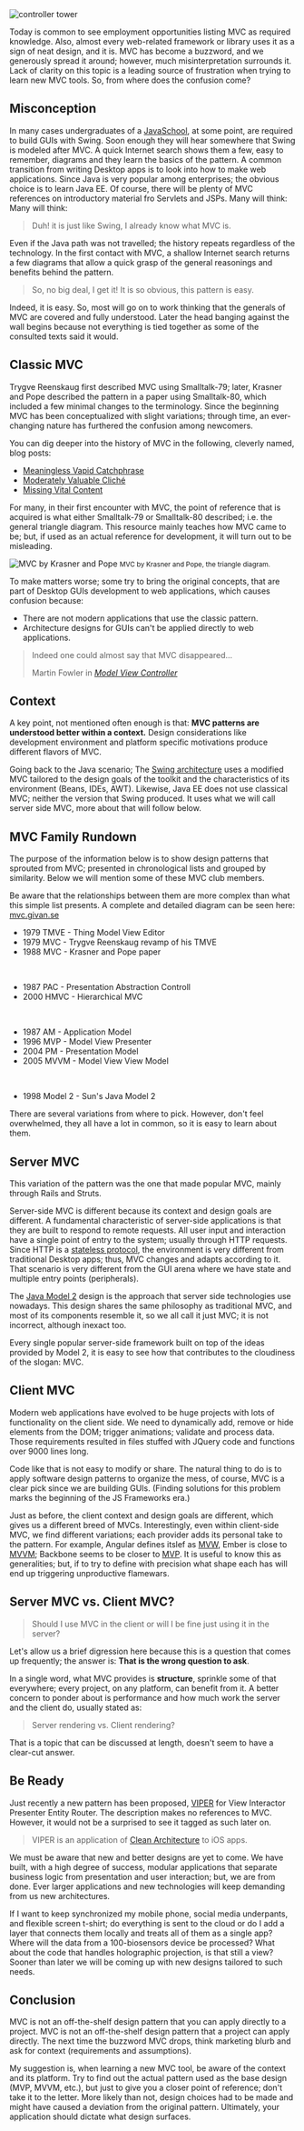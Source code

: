 <div class="row row_max_w">
  <div class="col-xs-12">
    <img class="img-responsive" alt="controller tower" src="/static/img/control_tower.jpg">
  </div>
</div>

<p>
  Today is common to see employment opportunities listing MVC as required knowledge.
  Also, almost every web-related framework or library uses it as a sign of neat design, and it is.
  MVC has become a buzzword, and we generously spread it around; however, much misinterpretation
  surrounds it. 
  Lack of clarity on this topic is a leading source of frustration when trying to learn new MVC tools.
  So, from where does the confusion come?
</p>

## Misconception

<p>
  In many cases undergraduates of a 
  <a href="http://www.joelonsoftware.com/articles/ThePerilsofJavaSchools.html">JavaSchool</a>,
  at some point, are required to build GUIs with Swing.
  Soon enough they will hear somewhere that Swing is modeled after MVC.
  A quick Internet search shows them a few, easy to remember, diagrams and they learn the basics of the pattern.
  A common transition from writing Desktop apps is to look into how to make web applications.
  Since Java is very popular among enterprises;
  the obvious choice is to learn Java EE.
  Of course, there will be plenty of MVC references on introductory material fro Servlets and JSPs. Many will think:
  Many will think:
  <blockquote>
    Duh! it is just like Swing, I already know what MVC is. 
  </blockquote> 
</p>

<p>
  Even if the Java path was not travelled; the history repeats regardless of the technology. 
  In the first contact with MVC, 
  a shallow Internet search returns a few diagrams that allow a quick grasp 
  of the general reasonings and benefits behind the pattern.
  <blockquote>
    So, no big deal, I get it! It is so obvious, this pattern is easy. 
  </blockquote>
  Indeed, it is easy. So, most will go on to work thinking that the generals of MVC are covered and fully understood. Later the head banging against the wall begins because not everything is tied together as some of the consulted texts said it would.
</p>

## Classic MVC

<p>
  Trygve Reenskaug first described MVC using Smalltalk-79; later, Krasner and Pope described the pattern in a paper using Smalltalk-80, which included a few minimal changes to the terminology. Since the beginning MVC has been conceptualized with slight variations; through time, an ever-changing nature has furthered the confusion among newcomers.
</p>

<p>
  You can dig deeper into the history of MVC in the following, cleverly named, blog posts: 
  <ul>
    <li>
      <a href="http://www.sicpers.info/2014/01/meaningless-vapid-catchphrase/">Meaningless Vapid Catchphrase</a>
    </li>
    <li>
      <a href="http://www.sicpers.info/2014/02/moderately-valuable-cliche/">Moderately Valuable Cliché</a>
    </li>
    <li>
      <a href="http://www.sicpers.info/2014/02/missing-vital-content/">Missing Vital Content</a>
    </li>
  </ul>
</p>

<p>
  For many, in their first encounter with MVC, the point of reference that is acquired is what either Smalltalk-79 or Smalltalk-80 described; i.e. the general triangle diagram. This resource mainly teaches how MVC came to be; but, if used as an actual reference for development, it will turn out to be misleading.
</p>

<p class="text-center">
  <img class="img-responsive" alt="MVC by Krasner and Pope" src="/static/img/mvc_krasner_pope.png">
  <small>MVC by Krasner and Pope, the triangle diagram.</small>
</p>

<p>
  To make matters worse;
  some try to bring the original concepts, that are part of Desktop GUIs development to web applications, which causes confusion because:
  <ul>
    <li>
      There are not modern applications that use the classic pattern.
    </li>
    <li>
      Architecture designs for GUIs can't be applied directly to web applications.
    </li>
  </ul>
</p>

<blockquote>
  <p>
    Indeed one could almost say that MVC disappeared... 
  </p>
  <footer>
    Martin Fowler in 
    <a href="http://martinfowler.com/eaaDev/uiArchs.html#ModelViewController">
      <cite title="Model View Controller">Model View Controller</cite>
    </a>
  </footer>
</blockquote>

## Context

<p>
  A key point, not mentioned often enough is that:
  <b>MVC patterns are understood better within a context.</b>
  Design considerations like development environment and platform specific motivations produce different flavors of MVC.
</p>

<p>
  Going back to the Java scenario; 
  The <a href="http://www.oracle.com/technetwork/java/architecture-142923.html">
  Swing architecture</a> uses a modified MVC tailored to the design goals of the toolkit and 
  the characteristics of its environment (Beans, IDEs, AWT). 
  Likewise, Java EE does not use classical MVC;
  neither the version that Swing produced.
  It uses what we will call server side MVC, more about that will follow below.
</p>

## MVC Family Rundown

<p>
  The purpose of the information below is to show design patterns
  that sprouted from MVC;
  presented in chronological lists and grouped by similarity.
  Below we will mention some of these MVC club members.
</p>

<p>
  Be aware that the relationships between them are more complex than what this simple list presents.
  A complete and detailed diagram can be seen here:
  <a target="_blank" href="http://mvc.givan.se/">mvc.givan.se</a> 
</p>

<ul>
  <li>1979 TMVE - Thing Model View Editor</li>
  <li>1979 MVC - Trygve Reenskaug revamp of his TMVE</li>
  <li>1988 MVC - Krasner and Pope paper</li>
</ul>
<br>

<ul>
  <li>1987 PAC - Presentation Abstraction Controll</li>
  <li>2000 HMVC - Hierarchical MVC</li>
</ul>
<br>

<ul>
  <li>1987 AM - Application Model</li>
  <li>1996 MVP - Model View Presenter</li>
  <li>2004 PM - Presentation Model</li>
  <li>2005 MVVM - Model View View Model</li>
</ul>
<br>

<ul>
  <li>1998 Model 2 - Sun's Java Model 2</li>
</ul>

<p>
  There are several variations from where to pick. However, don't feel overwhelmed, they all have a lot in common, so it is easy to learn about them.
</p>

## Server MVC

<p>
  This variation of the pattern was the one that made popular MVC, mainly through Rails and Struts.
</p>

<p>
  Server-side MVC is different because its context and design goals are different.
  A fundamental characteristic of server-side applications is that they are built to respond to 
  remote requests. 
  All user input and interaction have a single point of entry to the system; usually through HTTP requests. Since HTTP is a 
  <a href="http://en.wikipedia.org/wiki/Stateless_protocol">stateless protocol</a>, the environment is very different from traditional Desktop apps; thus, MVC changes and adapts according to it.
  That scenario is very different from the GUI arena where we have state and multiple entry points (peripherals).
</p>

<p>
  The <a href="http://en.wikipedia.org/wiki/Model_2">Java Model 2</a> design is the approach that server side technologies use nowadays.
  This design shares the same philosophy as traditional MVC, and most of its components resemble it,
  so we all call it just MVC; it is not incorrect, although inexact too.
</p>

<p>
  Every single popular server-side framework built on top of the ideas provided by Model 2, it is easy to see how that contributes to the cloudiness of the slogan: MVC.
</p>

## Client MVC
<p>
  Modern web applications have evolved to be huge projects with lots of functionality on the client side.
  We need to dynamically add, remove or hide elements from the DOM; trigger animations; validate and process data.
  Those requirements resulted in files stuffed with JQuery code and functions over 9000 lines long.
<p>

</p>
  Code like that is not easy to modify or share. 
  The natural thing to do is to apply software design patterns to organize the mess, of course, MVC is a clear pick since we are building GUIs.
  (Finding solutions for this problem marks the beginning of the JS Frameworks era.)
</p>

<p>
  Just as before, the client context and design goals are different, which gives us a different breed of MVCs.
  Interestingly, even within client-side MVC, we find different variations; 
  each provider adds its personal take to the pattern.
  For example, 
  Angular defines itslef as 
  <a href="https://plus.google.com/+AngularJS/posts/aZNVhj355G2">MVW</a>,
  Ember is close to
  <a href="http://www.wekeroad.com/2014/05/28/the-frustratingly-lovable-crazy-making-huggable-ball-of-whack-that-is-ember-js/">MVVM</a>;
  Backbone seems to be closer to
  <a href="http://addyosmani.com/blog/understanding-mvc-and-mvp-for-javascript-and-backbone-developers/">MVP</a>.
  It is useful to know this as generalities; but, if to try to define with precision what shape each has will end up triggering unproductive flamewars.
</p>

## Server MVC vs. Client MVC?

<blockquote>    
  Should I use MVC in the client or will I be fine just using it in the server?
</blockquote>    

<p>
  Let's allow us a brief digression here because this is a question that comes up frequently;
  the answer is: <b>That is the wrong question to ask</b>.
</p>

<p>
  In a single word, what MVC provides is <b>structure</b>, sprinkle some of that everywhere;
  every project, on any platform, can benefit from it.
  A better concern to ponder about is performance and how much work the server and the client do, usually stated as:

  <blockquote>Server rendering vs. Client rendering?</blockquote>

  That is a topic that can be discussed at length, doesn't seem to have a clear-cut answer.
</p>

## Be Ready

<p>
  Just recently a new pattern has been proposed, 
  <a href="https://mutualmobile.com/resources/meet-viper-mutual-mobiles-application-of-clean-architecture-for-ios-apps">VIPER</a>
  for View Interactor Presenter Entity Router.
  The description makes no references to MVC. However, it would not be a surprised to see it tagged as such later on.
</p>

<blockquote>
  VIPER is an application of 
  <a href="http://blog.8thlight.com/uncle-bob/2012/08/13/the-clean-architecture.html">Clean Architecture</a>
  to iOS apps.
</blockquote>

<p>
  We must be aware that new and better designs are yet to come.
  We have built, with a high degree of success, modular applications that 
  separate business logic from presentation and user interaction;
  but, we are from done.
  Ever larger applications and new technologies will keep demanding from us new architectures.
</p>

<p>
  If I want to keep synchronized my mobile phone, social media underpants, and flexible screen t-shirt;
  do everything is sent to the cloud or do I add a layer that connects them locally and treats all of them as a single app?
  Where will the data from a 100-biosensors device be processed?
  What about the code that handles holographic projection, is that still a view?
  Sooner than later we will be coming up with new designs tailored to such needs.
</p>

## Conclusion

<p>
  MVC is not an off-the-shelf design pattern that you can apply directly to a project.
  MVC is not an off-the-shelf design pattern that a project can apply directly. The next time the buzzword MVC drops, think marketing blurb and ask for context (requirements and assumptions).
</p>

<p>
  My suggestion is, when learning a new MVC tool, be aware of the context and its platform.
  Try to find out the actual pattern used as the base design (MVP, MVVM, etc.), 
  but just to give you a closer point of reference; don't take it to the letter.
  More likely than not, design choices had to be made and might have caused a deviation from the original pattern.
  Ultimately, your application should dictate what design surfaces.
</p>
